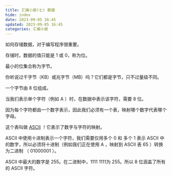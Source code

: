 ```yaml
---
title: 汇编小册(七) 数据
hide: index
date: 2023-09-05 16:45
updated: 2023-09-05 16:45
categories: 汇编小册
---
```


如何存储数据，对于编写程序很重要。

存储时，数据的值只能是 1 或 0，称为位。

最小的位集合称为字节。

你听说过千字节（KB）或兆字节（MB）吗？它们都是字节，只不过量级不同。

一个字节由 8 位组成。

当我们表示单个字符（例如 A ）时，在数据中表示该字符，需要 8 位。

因为每个字符都由一个数字表示，因此我们必须有一个表，映射哪个数字代表哪个字母。

这个表叫做 [ASCII](https://www.asciitable.com/) ！它表示了数字与字符的映射。

ASCII 中使用十进制表示一个字符，我们需要仅用多个 0 和 多个 1 表示 ASCII 中的数字，所以必须将十进制（例如我们正在使用 A ，映射到 ASCII 表 65 ）转换为二进制 （ 01000001 ）。

ASCII 中最大的数字是 255。在二进制中，1111 1111为 255。所以 8 位涵盖了所有的 ASCII 字符。